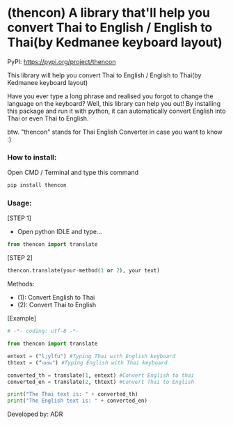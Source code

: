 # (thencon) A library that'll help you convert Thai to English / English to Thai(by Kedmanee keyboard layout)

PyPI: https://pypi.org/project/thencon

This library will help you convert Thai to English / English to Thai(by Kedmanee keyboard layout)

Have you ever type a long phrase and realised you forgot to change the language on the keyboard? Well, this library can help you out! By installing this package and run it with python, it can automatically convert English into Thai or even Thai to English.

btw. "thencon" stands for Thai English Converter in case you want to know :)

### How to install:

Open CMD / Terminal and type this command

```python
pip install thencon
```

### Usage:

[STEP 1]
- Open python IDLE and type...
    
```python
from thencon import translate
```

[STEP 2]
```python
thencon.translate(your-method(1 or 2), your text)
```
Methods:
- (1): Convert English to Thai
- (2): Convert Thai to English

[Example]
```python
# -*- coding: utf-8 -*-

from thencon import translate

entext = ("l;ylfu") #Typing Thai with English keyboard
thtext = ("็ำสสน") #Typing English with Thai keyboard

converted_th = translate(1, entext) #Convert English to thai
converted_en = translate(2, thtext) #Convert Thai to English

print("The Thai text is: " + converted_th)
print("The English text is: " + converted_en)
```

Developed by: ADR